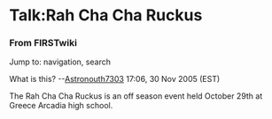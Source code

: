 # Talk:Rah Cha Cha Ruckus

### From FIRSTwiki

Jump to: navigation, search

What is this? --[Astronouth7303](/index.php/User:Astronouth7303
"User:Astronouth7303" ) 17:06, 30 Nov 2005 (EST)

The Rah Cha Cha Ruckus is an off season event held October 29th at Greece
Arcadia high school.

